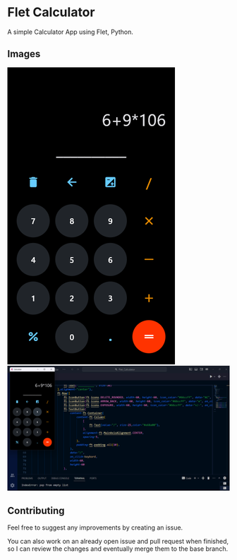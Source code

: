 
# Flet Calculator
A simple Calculator App using Flet, Python.



## Images

![App Screenshot](Single.png)
![App Screenshot](Full.png)



## Contributing

Feel free to suggest any improvements by creating an issue.

You can also work on an already open issue and pull request when finished, so I can review the changes and eventually merge them to the base branch.

